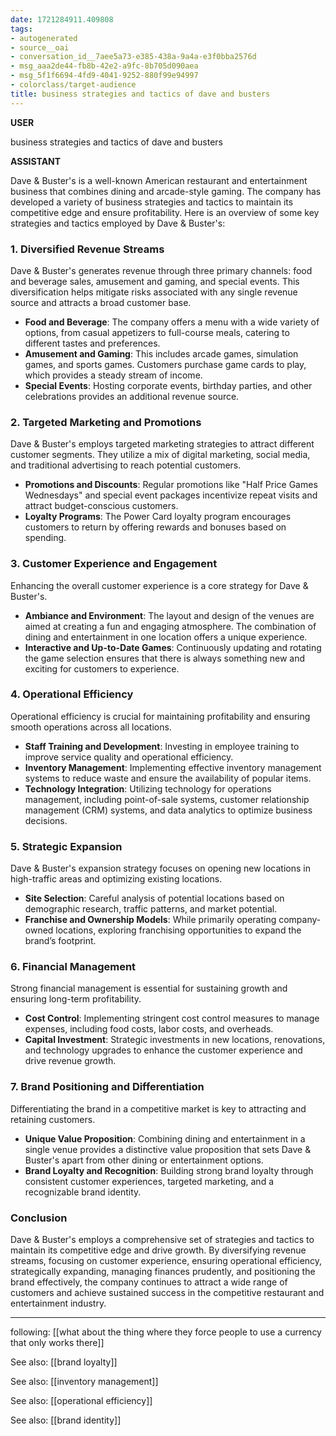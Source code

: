 ```yaml
---
date: 1721284911.409808
tags:
- autogenerated
- source__oai
- conversation_id__7aee5a73-e385-438a-9a4a-e3f0bba2576d
- msg_aaa2de44-fb8b-42e2-a9fc-8b705d090aea
- msg_5f1f6694-4fd9-4041-9252-880f99e94997
- colorclass/target-audience
title: business strategies and tactics of dave and busters
---
```


**USER**

business strategies and tactics of dave and busters


**ASSISTANT**

Dave & Buster's is a well-known American restaurant and entertainment business that combines dining and arcade-style gaming. The company has developed a variety of business strategies and tactics to maintain its competitive edge and ensure profitability. Here is an overview of some key strategies and tactics employed by Dave & Buster's:

### 1. **Diversified Revenue Streams**
Dave & Buster's generates revenue through three primary channels: food and beverage sales, amusement and gaming, and special events. This diversification helps mitigate risks associated with any single revenue source and attracts a broad customer base.

- **Food and Beverage**: The company offers a menu with a wide variety of options, from casual appetizers to full-course meals, catering to different tastes and preferences.
- **Amusement and Gaming**: This includes arcade games, simulation games, and sports games. Customers purchase game cards to play, which provides a steady stream of income.
- **Special Events**: Hosting corporate events, birthday parties, and other celebrations provides an additional revenue source.

### 2. **Targeted Marketing and Promotions**
Dave & Buster's employs targeted marketing strategies to attract different customer segments. They utilize a mix of digital marketing, social media, and traditional advertising to reach potential customers.

- **Promotions and Discounts**: Regular promotions like "Half Price Games Wednesdays" and special event packages incentivize repeat visits and attract budget-conscious customers.
- **Loyalty Programs**: The Power Card loyalty program encourages customers to return by offering rewards and bonuses based on spending.

### 3. **Customer Experience and Engagement**
Enhancing the overall customer experience is a core strategy for Dave & Buster's.

- **Ambiance and Environment**: The layout and design of the venues are aimed at creating a fun and engaging atmosphere. The combination of dining and entertainment in one location offers a unique experience.
- **Interactive and Up-to-Date Games**: Continuously updating and rotating the game selection ensures that there is always something new and exciting for customers to experience.

### 4. **Operational Efficiency**
Operational efficiency is crucial for maintaining profitability and ensuring smooth operations across all locations.

- **Staff Training and Development**: Investing in employee training to improve service quality and operational efficiency.
- **Inventory Management**: Implementing effective inventory management systems to reduce waste and ensure the availability of popular items.
- **Technology Integration**: Utilizing technology for operations management, including point-of-sale systems, customer relationship management (CRM) systems, and data analytics to optimize business decisions.

### 5. **Strategic Expansion**
Dave & Buster's expansion strategy focuses on opening new locations in high-traffic areas and optimizing existing locations.

- **Site Selection**: Careful analysis of potential locations based on demographic research, traffic patterns, and market potential.
- **Franchise and Ownership Models**: While primarily operating company-owned locations, exploring franchising opportunities to expand the brand’s footprint.

### 6. **Financial Management**
Strong financial management is essential for sustaining growth and ensuring long-term profitability.

- **Cost Control**: Implementing stringent cost control measures to manage expenses, including food costs, labor costs, and overheads.
- **Capital Investment**: Strategic investments in new locations, renovations, and technology upgrades to enhance the customer experience and drive revenue growth.

### 7. **Brand Positioning and Differentiation**
Differentiating the brand in a competitive market is key to attracting and retaining customers.

- **Unique Value Proposition**: Combining dining and entertainment in a single venue provides a distinctive value proposition that sets Dave & Buster's apart from other dining or entertainment options.
- **Brand Loyalty and Recognition**: Building strong brand loyalty through consistent customer experiences, targeted marketing, and a recognizable brand identity.

### Conclusion
Dave & Buster's employs a comprehensive set of strategies and tactics to maintain its competitive edge and drive growth. By diversifying revenue streams, focusing on customer experience, ensuring operational efficiency, strategically expanding, managing finances prudently, and positioning the brand effectively, the company continues to attract a wide range of customers and achieve sustained success in the competitive restaurant and entertainment industry.


---


following: [[what about the thing where they force people to use a currency that only works there]]

See also: [[brand loyalty]]


See also: [[inventory management]]


See also: [[operational efficiency]]


See also: [[brand identity]]